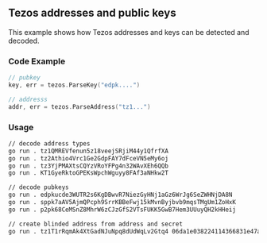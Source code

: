 ## Tezos addresses and public keys

This example shows how Tezos addresses and keys can be detected and decoded.

### Code Example

```go
// pubkey
key, err = tezos.ParseKey("edpk....")

// addresss
addr, err = tezos.ParseAddress("tz1...")
```

### Usage

```sh
// decode address types
go run . tz1QMREVfenun5z18veejSRjiM44y1QfrfXA
go run . tz2Athio4Vrc1Ge2GdpFAY7dFceVN5eMy6oj
go run . tz3YjPMAXtsCQYzVRoYFPg4n32WAvXEh6QQb
go run . KT1GyeRktoGPEKsWpchWguyy8FAf3aNHkw2T

// decode pubkeys
go run . edpkucde3WUTR2s6KgDBwvR7NiezGyHNj1aGz6WrJg6SeZWHNjDA8N
go run . sppk7aAV5AjmQPcph9SrrKBBeFwj15kMvnByjbvb9mqsTMgUm1ZoHxK
go run . p2pk68CeMSnZ8MhrW6zCJzGfS2VTsFUKK5GwB7Hem3UUuyQH2kHHeij

// create blinded address from address and secret
go run . tz1T1rRqmAk4XtGadNJuNpq8dUdWqLv2Gtq4 06da1e038224114366831e47aee7f128f4675311
```